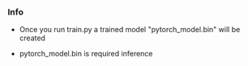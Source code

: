 ### Info

* Once you run train.py a trained model "pytorch_model.bin" will be created 

* pytorch_model.bin is required inference